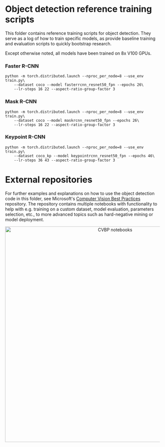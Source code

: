 # Object detection reference training scripts

This folder contains reference training scripts for object detection.
They serve as a log of how to train specific models, as provide baseline
training and evaluation scripts to quickly bootstrap research.

Except otherwise noted, all models have been trained on 8x V100 GPUs.

### Faster R-CNN
```
python -m torch.distributed.launch --nproc_per_node=8 --use_env train.py\
    --dataset coco --model fasterrcnn_resnet50_fpn --epochs 26\
    --lr-steps 16 22 --aspect-ratio-group-factor 3
```


### Mask R-CNN
```
python -m torch.distributed.launch --nproc_per_node=8 --use_env train.py\
    --dataset coco --model maskrcnn_resnet50_fpn --epochs 26\
    --lr-steps 16 22 --aspect-ratio-group-factor 3
```


### Keypoint R-CNN
```
python -m torch.distributed.launch --nproc_per_node=8 --use_env train.py\
    --dataset coco_kp --model keypointrcnn_resnet50_fpn --epochs 46\
    --lr-steps 36 43 --aspect-ratio-group-factor 3
```

# External repositories

For further examples and explanations on how to use the object detection code in this folder, see Microsoft's [Computer Vision Best Practices](https://github.com/microsoft/computervision-recipes/tree/master/scenarios/detection) repository. The repository contains multiple notebooks with functionality to help with e.g. training on a custom dataset, model evaluation, parameters selection, etc., to more advanced topics such as hard-negative mining or model deployment.

<p align="center">
  <img src="https://cvbp.blob.core.windows.net/public/images/cvbp_notebooks.jpg" width="700" alt="CVBP notebooks"/>
</p>
